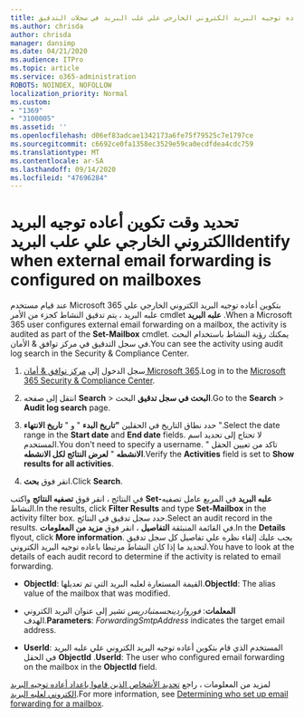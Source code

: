 ```yaml
---
title: تحديد أعاده توجيه البريد الكتروني الخارجي علي علب البريد في سجلات التدقيق
ms.author: chrisda
author: chrisda
manager: dansimp
ms.date: 04/21/2020
ms.audience: ITPro
ms.topic: article
ms.service: o365-administration
ROBOTS: NOINDEX, NOFOLLOW
localization_priority: Normal
ms.custom:
- "1369"
- "3100005"
ms.assetid: ''
ms.openlocfilehash: d06ef83adcae1342173a6fe75f79525c7e1797ce
ms.sourcegitcommit: c6692ce0fa1358ec3529e59ca0ecdfdea4cdc759
ms.translationtype: MT
ms.contentlocale: ar-SA
ms.lasthandoff: 09/14/2020
ms.locfileid: "47696284"
---
```

# <a name="identify-when-external-email-forwarding-is-configured-on-mailboxes"></a><span data-ttu-id="4afd2-102">تحديد وقت تكوين أعاده توجيه البريد الكتروني الخارجي علي علب البريد</span><span class="sxs-lookup"><span data-stu-id="4afd2-102">Identify when external email forwarding is configured on mailboxes</span></span>

<span data-ttu-id="4afd2-103">عند قيام مستخدم Microsoft 365 بتكوين أعاده توجيه البريد الكتروني الخارجي علي علبه البريد ، يتم تدقيق النشاط كجزء من الأمر cmdlet **علبه البريد** .</span><span class="sxs-lookup"><span data-stu-id="4afd2-103">When a Microsoft 365 user configures external email forwarding on a mailbox, the activity is audited as part of the **Set-Mailbox** cmdlet.</span></span> <span data-ttu-id="4afd2-104">يمكنك رؤية النشاط باستخدام البحث في سجل التدقيق في مركز توافق & الأمان.</span><span class="sxs-lookup"><span data-stu-id="4afd2-104">You can see the activity using audit log search in the Security & Compliance Center.</span></span>

1. <span data-ttu-id="4afd2-105">سجل الدخول إلى [مركز توافق & أمان Microsoft 365](https://protection.office.com/).</span><span class="sxs-lookup"><span data-stu-id="4afd2-105">Log in to the [Microsoft 365 Security & Compliance Center](https://protection.office.com/).</span></span>

2. <span data-ttu-id="4afd2-106">انتقل إلى صفحه **Search**  >  **البحث في سجل تدقيق** البحث.</span><span class="sxs-lookup"><span data-stu-id="4afd2-106">Go to the **Search** > **Audit log search** page.</span></span>

3. <span data-ttu-id="4afd2-107">حدد نطاق التاريخ في الحقلين **"تاريخ البدء** " و " **تاريخ الانتهاء** ".</span><span class="sxs-lookup"><span data-stu-id="4afd2-107">Select the date range in the **Start date** and **End date** fields.</span></span> <span data-ttu-id="4afd2-108">لا تحتاج إلى تحديد اسم المستخدم.</span><span class="sxs-lookup"><span data-stu-id="4afd2-108">You don't need to specify a username.</span></span> <span data-ttu-id="4afd2-109">تاكد من تعيين الحقل " **الانشطه** " **لعرض النتائج لكل الانشطه**.</span><span class="sxs-lookup"><span data-stu-id="4afd2-109">Verify the **Activities** field is set to **Show results for all activities**.</span></span>

4. <span data-ttu-id="4afd2-110">انقر فوق **بحث**.</span><span class="sxs-lookup"><span data-stu-id="4afd2-110">Click **Search**.</span></span>

<span data-ttu-id="4afd2-111">في النتائج ، انقر فوق **تصفيه النتائج** واكتب **Set-علبه البريد** في المربع عامل تصفيه النشاط.</span><span class="sxs-lookup"><span data-stu-id="4afd2-111">In the results, click **Filter Results** and type **Set-Mailbox** in the activity filter box.</span></span> <span data-ttu-id="4afd2-112">حدد سجل تدقيق في النتائج.</span><span class="sxs-lookup"><span data-stu-id="4afd2-112">Select an audit record in the results.</span></span> <span data-ttu-id="4afd2-113">في القائمة المنبثقة **التفاصيل** ، انقر فوق **مزيد من المعلومات**.</span><span class="sxs-lookup"><span data-stu-id="4afd2-113">In the **Details** flyout, click **More information**.</span></span> <span data-ttu-id="4afd2-114">يجب عليك إلقاء نظره علي تفاصيل كل سجل تدقيق لتحديد ما إذا كان النشاط مرتبطا باعاده توجيه البريد الكتروني.</span><span class="sxs-lookup"><span data-stu-id="4afd2-114">You have to look at the details of each audit record to determine if the activity is related to email forwarding.</span></span>

- <span data-ttu-id="4afd2-115">**ObjectId**: القيمة المستعارة لعلبه البريد التي تم تعديلها.</span><span class="sxs-lookup"><span data-stu-id="4afd2-115">**ObjectId**: The alias value of the mailbox that was modified.</span></span>

- <span data-ttu-id="4afd2-116">**المعلمات**: _فورواردينجسمتبادريس_ تشير إلى عنوان البريد الكتروني الهدف.</span><span class="sxs-lookup"><span data-stu-id="4afd2-116">**Parameters**: _ForwardingSmtpAddress_ indicates the target email address.</span></span>

- <span data-ttu-id="4afd2-117">**UserId**: المستخدم الذي قام بتكوين أعاده توجيه البريد الكتروني علي علبه البريد في الحقل **ObjectId** .</span><span class="sxs-lookup"><span data-stu-id="4afd2-117">**UserId**: The user who configured email forwarding on the mailbox in the **ObjectId** field.</span></span>

<span data-ttu-id="4afd2-118">لمزيد من المعلومات ، راجع [تحديد الأشخاص الذين قاموا باعداد أعاده توجيه البريد الكتروني لعلبه البريد](https://docs.microsoft.com/microsoft-365/compliance/auditing-troubleshooting-scenarios#determine-who-set-up-email-forwarding-for-a-mailbox).</span><span class="sxs-lookup"><span data-stu-id="4afd2-118">For more information, see [Determining who set up email forwarding for a mailbox](https://docs.microsoft.com/microsoft-365/compliance/auditing-troubleshooting-scenarios#determine-who-set-up-email-forwarding-for-a-mailbox).</span></span>

